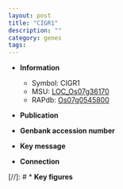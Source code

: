 ```yaml
---
layout: post
title: "CIGR1"
description: ""
category: genes
tags: 
---
```


* **Information**  
    + Symbol: CIGR1  
    + MSU: [LOC_Os07g36170](http://rice.uga.edu/cgi-bin/ORF_infopage.cgi?orf=LOC_Os07g36170)  
    + RAPdb: [Os07g0545800](http://rapdb.dna.affrc.go.jp/viewer/gbrowse_details/irgsp1?name=Os07g0545800)  

* **Publication**  

* **Genbank accession number**  

* **Key message**  

* **Connection**  

[//]: # * **Key figures**  


